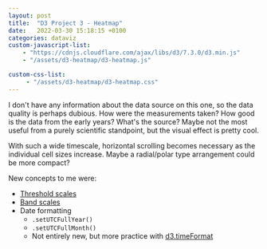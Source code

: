 ```yaml
---
layout: post 
title:  "D3 Project 3 - Heatmap"
date:   2022-03-30 15:18:15 +0100
categories: dataviz
custom-javascript-list:
    - "https://cdnjs.cloudflare.com/ajax/libs/d3/7.3.0/d3.min.js"
    - "/assets/d3-heatmap/d3-heatmap.js"

custom-css-list:
     - "/assets/d3-heatmap/d3-heatmap.css" 
---
```

I don't have any information about the data source on this one, so the data quality is perhaps dubious.  How were the measurements taken? How good is the data from the early years? What's the source?  Maybe not the most useful from a purely scientific standpoint, but the visual effect is pretty cool.

With such a wide timescale, horizontal scrolling becomes necessary as the individual cell sizes increase.  Maybe a radial/polar type arrangement could be more compact?

New concepts to me were:
- [Threshold scales](https://observablehq.com/@d3/quantile-quantize-and-threshold-scales)
- [Band scales](https://observablehq.com/@d3/d3-scaleband)
- Date formatting
  - `.setUTCFullYear()`
  - `.setUTCFullMonth()`
  - Not entirely new, but more practice with [d3.timeFormat](https://github.com/d3/d3-time-format)
<div class="viz"></div>
